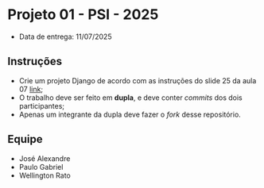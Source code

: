 # Projeto 01 - PSI - 2025

- Data de entrega: 11/07/2025

## Instruções
- Crie um projeto Django de acordo com as instruções do slide 25 da aula 07 [link](https://dvcirilo-ifrn.github.io/psi/slides/aula07.html#25);
- O trabalho deve ser feito em **dupla**, e deve conter *commits* dos dois participantes;
- Apenas um integrante da dupla deve fazer o *fork* desse repositório.

## Equipe
- José Alexandre
- Paulo Gabriel
- Wellington Rato